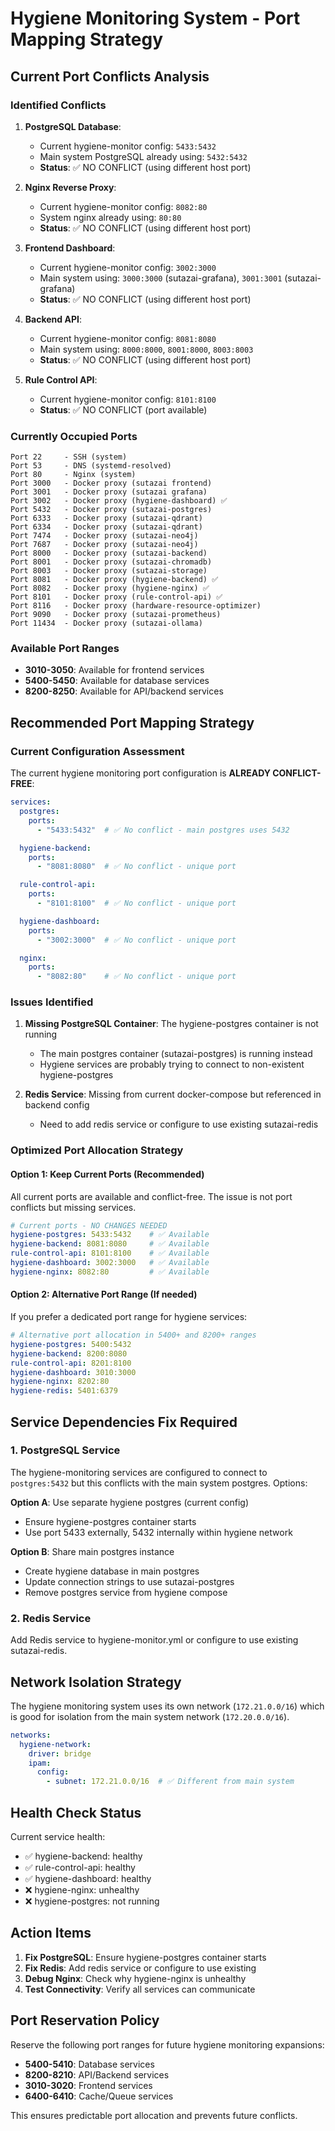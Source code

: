 # Hygiene Monitoring System - Port Mapping Strategy

## Current Port Conflicts Analysis

### Identified Conflicts
1. **PostgreSQL Database**: 
   - Current hygiene-monitor config: `5433:5432`
   - Main system PostgreSQL already using: `5432:5432`
   - **Status**: ✅ NO CONFLICT (using different host port)

2. **Nginx Reverse Proxy**:
   - Current hygiene-monitor config: `8082:80`
   - System nginx already using: `80:80`
   - **Status**: ✅ NO CONFLICT (using different host port)

3. **Frontend Dashboard**:
   - Current hygiene-monitor config: `3002:3000`
   - Main system using: `3000:3000` (sutazai-grafana), `3001:3001` (sutazai-grafana)
   - **Status**: ✅ NO CONFLICT (using different host port)

4. **Backend API**:
   - Current hygiene-monitor config: `8081:8080`
   - Main system using: `8000:8000`, `8001:8000`, `8003:8003`
   - **Status**: ✅ NO CONFLICT (using different host port)

5. **Rule Control API**:
   - Current hygiene-monitor config: `8101:8100`
   - **Status**: ✅ NO CONFLICT (port available)

### Currently Occupied Ports
```
Port 22     - SSH (system)
Port 53     - DNS (systemd-resolved)
Port 80     - Nginx (system)
Port 3000   - Docker proxy (sutazai frontend)
Port 3001   - Docker proxy (sutazai grafana)
Port 3002   - Docker proxy (hygiene-dashboard) ✅
Port 5432   - Docker proxy (sutazai-postgres)
Port 6333   - Docker proxy (sutazai-qdrant)
Port 6334   - Docker proxy (sutazai-qdrant)
Port 7474   - Docker proxy (sutazai-neo4j)
Port 7687   - Docker proxy (sutazai-neo4j)
Port 8000   - Docker proxy (sutazai-backend)
Port 8001   - Docker proxy (sutazai-chromadb)
Port 8003   - Docker proxy (sutazai-storage)
Port 8081   - Docker proxy (hygiene-backend) ✅
Port 8082   - Docker proxy (hygiene-nginx) ✅
Port 8101   - Docker proxy (rule-control-api) ✅
Port 8116   - Docker proxy (hardware-resource-optimizer)
Port 9090   - Docker proxy (sutazai-prometheus)
Port 11434  - Docker proxy (sutazai-ollama)
```

### Available Port Ranges
- **3010-3050**: Available for frontend services
- **5400-5450**: Available for database services
- **8200-8250**: Available for API/backend services

## Recommended Port Mapping Strategy

### Current Configuration Assessment
The current hygiene monitoring port configuration is **ALREADY CONFLICT-FREE**:

```yaml
services:
  postgres:
    ports:
      - "5433:5432"  # ✅ No conflict - main postgres uses 5432

  hygiene-backend:
    ports:
      - "8081:8080"  # ✅ No conflict - unique port

  rule-control-api:
    ports:
      - "8101:8100"  # ✅ No conflict - unique port

  hygiene-dashboard:
    ports:
      - "3002:3000"  # ✅ No conflict - unique port

  nginx:
    ports:
      - "8082:80"    # ✅ No conflict - unique port
```

### Issues Identified

1. **Missing PostgreSQL Container**: The hygiene-postgres container is not running
   - The main postgres container (sutazai-postgres) is running instead
   - Hygiene services are probably trying to connect to non-existent hygiene-postgres

2. **Redis Service**: Missing from current docker-compose but referenced in backend config
   - Need to add redis service or configure to use existing sutazai-redis

### Optimized Port Allocation Strategy

#### Option 1: Keep Current Ports (Recommended)
All current ports are available and conflict-free. The issue is not port conflicts but missing services.

```yaml
# Current ports - NO CHANGES NEEDED
hygiene-postgres: 5433:5432    # ✅ Available
hygiene-backend: 8081:8080     # ✅ Available  
rule-control-api: 8101:8100    # ✅ Available
hygiene-dashboard: 3002:3000   # ✅ Available
hygiene-nginx: 8082:80         # ✅ Available
```

#### Option 2: Alternative Port Range (If needed)
If you prefer a dedicated port range for hygiene services:

```yaml
# Alternative port allocation in 5400+ and 8200+ ranges
hygiene-postgres: 5400:5432
hygiene-backend: 8200:8080
rule-control-api: 8201:8100
hygiene-dashboard: 3010:3000
hygiene-nginx: 8202:80
hygiene-redis: 5401:6379
```

## Service Dependencies Fix Required

### 1. PostgreSQL Service
The hygiene-monitoring services are configured to connect to `postgres:5432` but this conflicts with the main system postgres. Options:

**Option A**: Use separate hygiene postgres (current config)
- Ensure hygiene-postgres container starts
- Use port 5433 externally, 5432 internally within hygiene network

**Option B**: Share main postgres instance
- Create hygiene database in main postgres
- Update connection strings to use sutazai-postgres
- Remove postgres service from hygiene compose

### 2. Redis Service
Add Redis service to hygiene-monitor.yml or configure to use existing sutazai-redis.

## Network Isolation Strategy

The hygiene monitoring system uses its own network (`172.21.0.0/16`) which is good for isolation from the main system network (`172.20.0.0/16`).

```yaml
networks:
  hygiene-network:
    driver: bridge
    ipam:
      config:
        - subnet: 172.21.0.0/16  # ✅ Different from main system
```

## Health Check Status

Current service health:
- ✅ hygiene-backend: healthy
- ✅ rule-control-api: healthy  
- ✅ hygiene-dashboard: healthy
- ❌ hygiene-nginx: unhealthy
- ❌ hygiene-postgres: not running

## Action Items

1. **Fix PostgreSQL**: Ensure hygiene-postgres container starts
2. **Fix Redis**: Add redis service or configure to use existing
3. **Debug Nginx**: Check why hygiene-nginx is unhealthy
4. **Test Connectivity**: Verify all services can communicate

## Port Reservation Policy

Reserve the following port ranges for future hygiene monitoring expansions:
- **5400-5410**: Database services
- **8200-8210**: API/Backend services  
- **3010-3020**: Frontend services
- **6400-6410**: Cache/Queue services

This ensures predictable port allocation and prevents future conflicts.